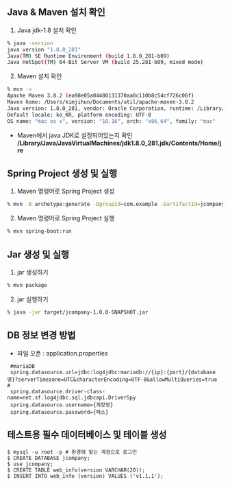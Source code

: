 

## Java & Maven 설치 확인

1. Java jdk-1.8 설치 확인

```sh
% java -version
java version "1.8.0_281"
Java(TM) SE Runtime Environment (build 1.8.0_281-b09)
Java HotSpot(TM) 64-Bit Server VM (build 25.281-b09, mixed mode)
```

2. Maven 설치 확인

```sh
% mvn -v
Apache Maven 3.8.2 (ea98e05a04480131370aa0c110b8c54cf726c06f)
Maven home: /Users/kimjihun/Documents/util/apache-maven-3.8.2
Java version: 1.8.0_281, vendor: Oracle Corporation, runtime: /Library/Java/JavaVirtualMachines/jdk1.8.0_281.jdk/Contents/Home/jre
Default locale: ko_KR, platform encoding: UTF-8
OS name: "mac os x", version: "10.16", arch: "x86_64", family: "mac"
```

* Maven에서 java JDK로 설정되어있는지 확인 <b> /Library/Java/JavaVirtualMachines/jdk1.8.0_281.jdk/Contents/Home/jre</b> 



## Spring Project 생성 및 실행

1. Maven 명령어로 Spring Project 생성

```sh
% mvn -B archetype:generate -DgroupId=com.example -DartifactId=jcompany -Dversion=1.0.0-SNAPSHOT -DarchetypeArtifactId=maven-archetype-quickstart
```

2. Maven 명령어로 Spring Project 실행

```sh
% mvn spring-boot:run
```



## Jar 생성 및 실행

1. jar 생성하기

```sh
% mvn package 
```

2. jar 실행하기

```sh
% java -jar target/jcompany-1.0.0-SNAPSHOT.jar
```


## DB 정보 변경 방법
 * 파일 오픈 : application.properties
 ```
  #mariaDB
  spring.datasource.url=jdbc:log4jdbc:mariadb://{ip}:{port}/{database명}?serverTimezone=UTC&characterEncoding=UTF-8&allowMultiQueries=true # 
  spring.datasource.driver-class-name=net.sf.log4jdbc.sql.jdbcapi.DriverSpy
  spring.datasource.username={계장명}
  spring.datasource.password={패스}
 ```

## 테스트용 필수 데이터베이스 및 테이블 생성
 ```shell
 $ mysql -u root -p # 환경에 맞는 계정으로 로그인
 $ CREATE DATABASE jcompany;
 $ use jcompany;
 $ CREATE TABLE web_info(version VARCHAR(20));
 $ INSERT INTO web_info (version) VALUES ('v1.1.1');
 ```
